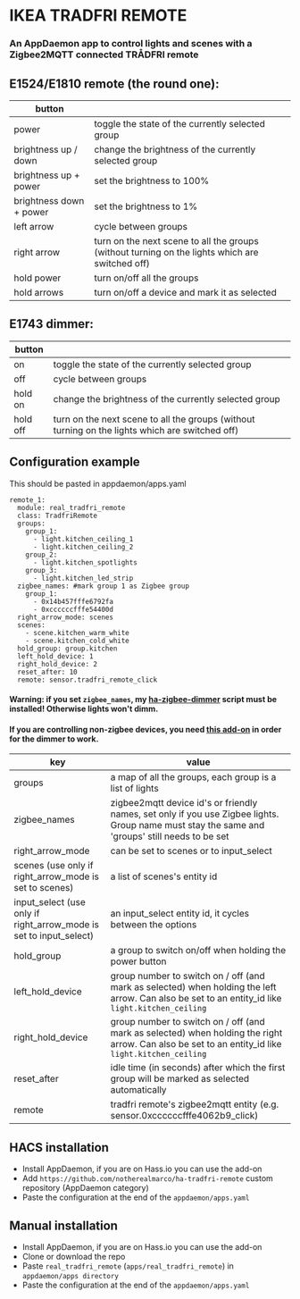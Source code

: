 # IKEA TRADFRI REMOTE

### An AppDaemon app to control lights and scenes with a Zigbee2MQTT connected TRÅDFRI remote

## E1524/E1810 remote (the round one):

| button |  |
|------------|----------------------------------------------------------------------------|
| power | toggle the state of the currently selected group |
| brightness up / down | change the brightness of the currently selected group |
| brightness up + power | set the brightness to 100% |
| brightness down + power | set the brightness to 1% |
| left arrow | cycle between groups |
| right arrow | turn on the next scene to all the groups (without turning on the lights which are switched off) |
| hold power | turn on/off all the groups |
| hold arrows | turn on/off a device and mark it as selected |

## E1743 dimmer:

| button |  |
|------------|----------------------------------------------------------------------------|
| on | toggle the state of the currently selected group |
| off | cycle between groups |
| hold on | change the brightness of the currently selected group |
| hold off | turn on the next scene to all the groups (without turning on the lights which are switched off) |

## Configuration example

This should be pasted in appdaemon/apps.yaml
```
remote_1:
  module: real_tradfri_remote
  class: TradfriRemote
  groups:
    group_1:
      - light.kitchen_ceiling_1
      - light.kitchen_ceiling_2
    group_2:
      - light.kitchen_spotlights
    group_3:
      - light.kitchen_led_strip
  zigbee_names: #mark group 1 as Zigbee group
    group_1:
      - 0x14b457fffe6792fa
      - 0xccccccfffe54400d
  right_arrow_mode: scenes
  scenes:
    - scene.kitchen_warm_white
    - scene.kitchen_cold_white
  hold_group: group.kitchen
  left_hold_device: 1
  right_hold_device: 2
  reset_after: 10
  remote: sensor.tradfri_remote_click
```

#### Warning: if you set `zigbee_names`, my [ha-zigbee-dimmer](https://github.com/notherealmarco/ha-zigbee-dimmer) script must be installed! Otherwise lights won't dimm.
#### If you are controlling non-zigbee devices, you need [this add-on](https://github.com/notherealmarco/appdaemon-light-dimmer) in order for the dimmer to work.

| key | value |
|------------|----------------------------------------------------------------------------|
| groups | a map of all the groups, each group is a list of lights |
| zigbee_names | zigbee2mqtt device id's or friendly names, set only if you use Zigbee lights. Group name must stay the same and 'groups' still needs to be set |
| right_arrow_mode | can be set to scenes or to input_select |
| scenes (use only if right_arrow_mode is set to scenes) | a list of scenes's entity id |
| input_select (use only if right_arrow_mode is set to input_select) | an input_select entity id, it cycles between the options |
| hold_group | a group to switch on/off when holding the power button |
| left_hold_device | group number to switch on / off (and mark as selected) when holding the left arrow. Can also be set to an entity_id like `light.kitchen_ceiling` |
| right_hold_device | group number to switch on / off (and mark as selected) when holding the right arrow. Can also be set to an entity_id like `light.kitchen_ceiling` |
| reset_after | idle time (in seconds) after which the first group will be marked as selected automatically |
| remote | tradfri remote's zigbee2mqtt entity (e.g. sensor.0xccccccfffe4062b9_click) |

## HACS installation

- Install AppDaemon, if you are on Hass.io you can use the add-on
- Add `https://github.com/notherealmarco/ha-tradfri-remote` custom repository (AppDaemon category)
- Paste the configuration at the end of the `appdaemon/apps.yaml`

## Manual installation

- Install AppDaemon, if you are on Hass.io you can use the add-on
- Clone or download the repo
- Paste `real_tradfri_remote` (`apps/real_tradfri_remote`) in `appdaemon/apps directory`
- Paste the configuration at the end of the `appdaemon/apps.yaml`
